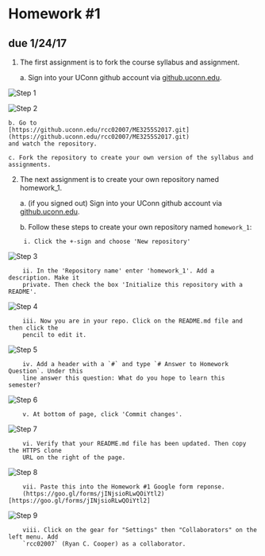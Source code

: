 # Homework #1
## due 1/24/17

1. The first assignment is to fork the course syllabus and assignment. 

    a. Sign into your UConn github account via
    [github.uconn.edu](https://github.uconn.edu/). 

![Step 1](g1.png)

![Step 2](g2.png)


    b. Go to
    [https://github.uconn.edu/rcc02007/ME3255S2017.git](https://github.uconn.edu/rcc02007/ME3255S2017.git)
    and watch the repository. 

    c. Fork the repository to create your own version of the syllabus and assignments. 

2. The next assignment is to create your own repository named homework_1.
    
    a. (if you signed out) Sign into your UConn github account via
    [github.uconn.edu](https://github.uconn.edu/). 

    b. Follow these steps to create your own repository named `homework_1`:

        i. Click the +-sign and choose 'New repository'
        
![Step 3](g3.png)

        ii. In the 'Repository name' enter 'homework_1'. Add a description. Make it
        private. Then check the box 'Initialize this repository with a README'. 

![Step 4](g4.png)

        iii. Now you are in your repo. Click on the README.md file and then click the
        pencil to edit it. 

![Step 5](g5.png)

        iv. Add a header with a `#` and type `# Answer to Homework Question`. Under this
        line answer this question: What do you hope to learn this semester?

![Step 6](g6.png)

        v. At bottom of page, click 'Commit changes'.

![Step 7](g7.png)

        vi. Verify that your README.md file has been updated. Then copy the HTTPS clone
        URL on the right of the page. 

![Step 8](g8.png)

        vii. Paste this into the Homework #1 Google form reponse.
        (https://goo.gl/forms/jINjsioRLwQOiYtl2)[https://goo.gl/forms/jINjsioRLwQOiYtl2]

![Step 9](g9.png)

        viii. Click on the gear for "Settings" then "Collaborators" on the left menu. Add
        `rcc02007` (Ryan C. Cooper) as a collaborator. 
